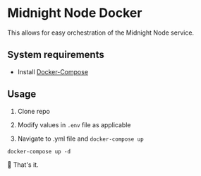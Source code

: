 # Midnight Node Docker

This allows for easy orchestration of the Midnight Node service.

## System requirements

- Install [Docker-Compose](https://docs.docker.com/compose/install/)

## Usage

1. Clone repo

3. Modify values in `.env` file as applicable 

2. Navigate to .yml file and `docker-compose up`

```shell
docker-compose up -d
```

🚀 That's it.